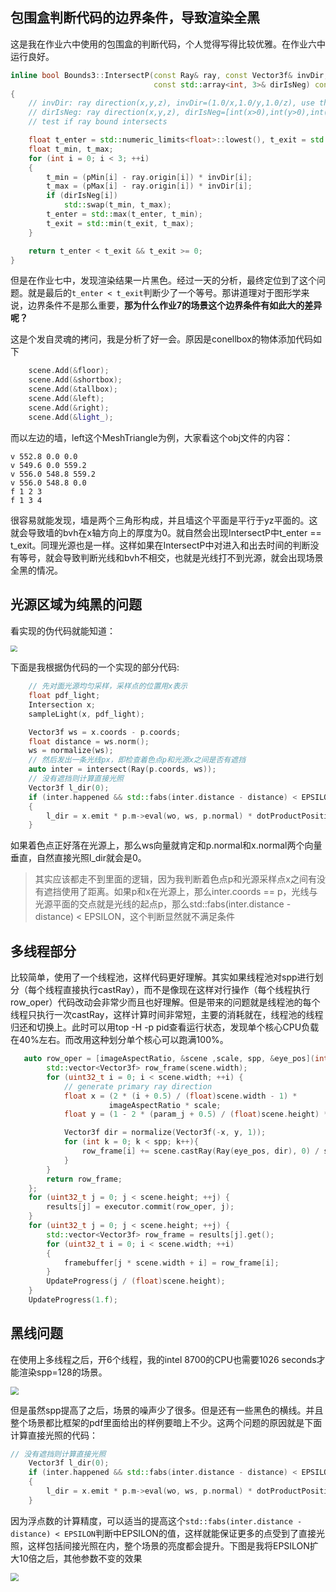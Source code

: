 ## 包围盒判断代码的边界条件，导致渲染全黑

这是我在作业六中使用的包围盒的判断代码，个人觉得写得比较优雅。在作业六中运行良好。

```c++
inline bool Bounds3::IntersectP(const Ray& ray, const Vector3f& invDir,
                                const std::array<int, 3>& dirIsNeg) const
{
    // invDir: ray direction(x,y,z), invDir=(1.0/x,1.0/y,1.0/z), use this because Multiply is faster that Division
    // dirIsNeg: ray direction(x,y,z), dirIsNeg=[int(x>0),int(y>0),int(z>0)], use this to simplify your logic
    // test if ray bound intersects

    float t_enter = std::numeric_limits<float>::lowest(), t_exit = std::numeric_limits<float>::max();
    float t_min, t_max;
    for (int i = 0; i < 3; ++i)
    {
        t_min = (pMin[i] - ray.origin[i]) * invDir[i];
        t_max = (pMax[i] - ray.origin[i]) * invDir[i];
        if (dirIsNeg[i])
            std::swap(t_min, t_max);
        t_enter = std::max(t_enter, t_min);
        t_exit = std::min(t_exit, t_max);
    }

    return t_enter < t_exit && t_exit >= 0;    
}
```



但是在作业七中，发现渲染结果一片黑色。经过一天的分析，最终定位到了这个问题。就是最后的`t_enter < t_exit`判断少了一个等号。那讲道理对于图形学来说，边界条件不是那么重要，**那为什么作业7的场景这个边界条件有如此大的差异呢？**



这是个发自灵魂的拷问，我是分析了好一会。原因是conellbox的物体添加代码如下

```c++
    scene.Add(&floor);
    scene.Add(&shortbox);
    scene.Add(&tallbox);
    scene.Add(&left);
    scene.Add(&right);
    scene.Add(&light_);
```

而以左边的墙，left这个MeshTriangle为例，大家看这个obj文件的内容：

```
v 552.8 0.0 0.0 
v 549.6 0.0 559.2
v 556.0 548.8 559.2
v 556.0 548.8 0.0
f 1 2 3
f 1 3 4
```

很容易就能发现，墙是两个三角形构成，并且墙这个平面是平行于yz平面的。这就会导致墙的bvh在x轴方向上的厚度为0。就自然会出现IntersectP中t_enter == t_exit。同理光源也是一样。这样如果在IntersectP中对进入和出去时间的判断没有等号，就会导致判断光线和bvh不相交，也就是光线打不到光源，就会出现场景全黑的情况。



## 光源区域为纯黑的问题



看实现的伪代码就能知道：

<img src="img/path_tracing_pseudocode.JPG" style="zoom:67%;" />

下面是我根据伪代码的一个实现的部分代码:

```c++
    // 先对面光源均匀采样，采样点的位置用x表示
    float pdf_light;
    Intersection x;
    sampleLight(x, pdf_light);

    Vector3f ws = x.coords - p.coords;
    float distance = ws.norm();
    ws = normalize(ws);
    // 然后发出一条光线px，即检查着色点p和光源x之间是否有遮挡
    auto inter = intersect(Ray(p.coords, ws));
    // 没有遮挡则计算直接光照
    Vector3f l_dir(0);
    if (inter.happened && std::fabs(inter.distance - distance) < EPSILON)    
    {
        l_dir = x.emit * p.m->eval(wo, ws, p.normal) * dotProductPositive(ws, p.normal) * dotProductPositive(-ws, x.normal)/ (distance * distance) / pdf_light;
    }
```

如果着色点正好落在光源上，那么ws向量就肯定和p.normal和x.normal两个向量垂直，自然直接光照l_dir就会是0。

> 其实应该都走不到里面的逻辑，因为我判断着色点p和光源采样点x之间有没有遮挡使用了距离。如果p和x在光源上，那么inter.coords == p，光线与光源平面的交点就是光线的起点p，那么std::fabs(inter.distance - distance) < EPSILON，这个判断显然就不满足条件



## 多线程部分

比较简单，使用了一个线程池，这样代码更好理解。其实如果线程池对spp进行划分（每个线程直接执行castRay），而不是像现在这样对行操作（每个线程执行row_oper）代码改动会非常少而且也好理解。但是带来的问题就是线程池的每个线程只执行一次castRay，这样计算时间非常短，主要的消耗就在，线程池的线程归还和切换上。此时可以用top -H -p pid查看运行状态，发现单个核心CPU负载在40%左右。而改用这种划分单个核心可以跑满100%。



```c++
   auto row_oper = [imageAspectRatio, &scene ,scale, spp, &eye_pos](int param_j) -> std::vector<Vector3f> {
        std::vector<Vector3f> row_frame(scene.width);
        for (uint32_t i = 0; i < scene.width; ++i) {
            // generate primary ray direction
            float x = (2 * (i + 0.5) / (float)scene.width - 1) *
                      imageAspectRatio * scale;
            float y = (1 - 2 * (param_j + 0.5) / (float)scene.height) * scale;

            Vector3f dir = normalize(Vector3f(-x, y, 1));
            for (int k = 0; k < spp; k++){
                row_frame[i] += scene.castRay(Ray(eye_pos, dir), 0) / spp;  
            }
        }
        return row_frame;
    };
    for (uint32_t j = 0; j < scene.height; ++j) {
        results[j] = executor.commit(row_oper, j);
    }
    for (uint32_t j = 0; j < scene.height; ++j) {
        std::vector<Vector3f> row_frame = results[j].get();
        for (uint32_t i = 0; i < scene.width; ++i) 
        {
            framebuffer[j * scene.width + i] = row_frame[i];
        }
        UpdateProgress(j / (float)scene.height);
    }
    UpdateProgress(1.f);
```



## 黑线问题

在使用上多线程之后，开6个线程，我的intel 8700的CPU也需要1026 seconds才能渲染spp=128的场景。

<img src="img/conellbox_128_spp.JPG" style="zoom:80%;" />

但是虽然spp提高了之后，场景的噪声少了很多。但是还有一些黑色的横线。并且整个场景都比框架的pdf里面给出的样例要暗上不少。这两个问题的原因就是下面计算直接光照的代码：

```c++
// 没有遮挡则计算直接光照
    Vector3f l_dir(0);
    if (inter.happened && std::fabs(inter.distance - distance) < EPSILON)    
    {
        l_dir = x.emit * p.m->eval(wo, ws, p.normal) * dotProductPositive(ws, p.normal) * dotProductPositive(-ws, x.normal)/ (distance * distance) / pdf_light;
    }
```

因为浮点数的计算精度，可以适当的提高这个`std::fabs(inter.distance - distance) < EPSILON`判断中EPSILON的值，这样就能保证更多的点受到了直接光照，这样包括间接光照在内，整个场景的亮度都会提升。下图是我将EPSILON扩大10倍之后，其他参数不变的效果

<img src="img/connell_box_epsilon_time10.JPG" style="zoom:80%;" />